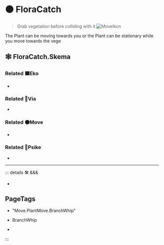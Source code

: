 # 🟠 <move>FloraCatch</move>

> Grab vegetation before colliding with it
![MoveIkon](/Move/Move_Ikon.png)

The Plant can be moving towards you or the Plant can be stationary while you move towards the vege

## 🕸 FloraCatch.Skema

### Related 🟩<eko>Eko</eko>

-

### Related 🔻<via>Via</via>

-

### Related 🟠<move>Move</move>

-

### Related 💜<psike>Psike</psike>

-

---

<!-- =================================================== -->
<!-- =================================================== -->
<!-- =================================================== -->
<!-- =================================================== -->
<!-- =================================================== -->
::: details 🛠 <dev>&&&</dev>

-

<h2>PageTags</h2>

- "Move.PlantMove.BranchWhip"

- BranchWhip
-

:::
